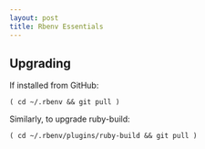 ```yaml
---
layout: post
title: Rbenv Essentials
---
```


Upgrading
---------

If installed from GitHub:

    ( cd ~/.rbenv && git pull )

Similarly, to upgrade ruby-build:

    ( cd ~/.rbenv/plugins/ruby-build && git pull )
